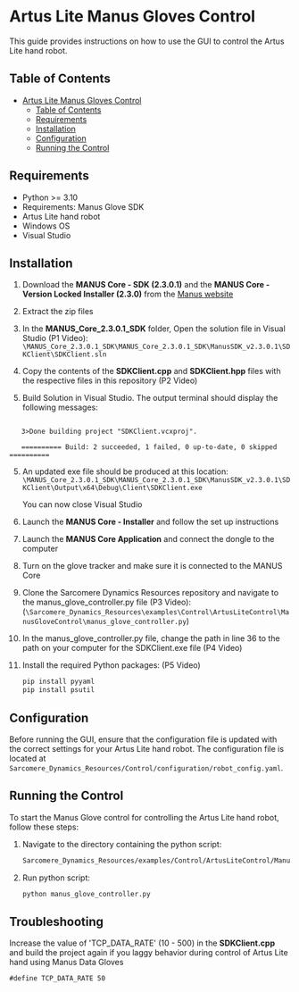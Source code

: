 # Artus Lite Manus Gloves Control

This guide provides instructions on how to use the GUI to control the Artus Lite hand robot.

## Table of Contents

- [Artus Lite Manus Gloves Control](#artus-lite-manus-gloves-control)
  - [Table of Contents](#table-of-contents)
  - [Requirements](#requirements)
  - [Installation](#installation)
  - [Configuration](#configuration)
  - [Running the Control](#running-the-control)

## Requirements

- Python >= 3.10
- Requirements: Manus Glove SDK 
- Artus Lite hand robot
- Windows OS
- Visual Studio

## Installation


1. Download the **MANUS Core - SDK (2.3.0.1)** and the **MANUS Core - Version Locked Installer (2.3.0)** from the [Manus website](https://my.manus-meta.com/resources/downloads/quantum-metagloves)

2. Extract the zip files

3. In the **MANUS_Core_2.3.0.1_SDK** folder, Open the solution file in Visual Studio (P1 Video): `\MANUS_Core_2.3.0.1_SDK\MANUS_Core_2.3.0.1_SDK\ManusSDK_v2.3.0.1\SDKClient\SDKClient.sln`

4. Copy the contents of the **SDKClient.cpp** and **SDKClient.hpp** files with the respective files in this repository (P2 Video)

5. Build Solution in Visual Studio. The output terminal should display the following messages:

```
  
   3>Done building project "SDKClient.vcxproj".

   ========== Build: 2 succeeded, 1 failed, 0 up-to-date, 0 skipped ==========

```

5. An updated exe file should be produced at this location: `\MANUS_Core_2.3.0.1_SDK\MANUS_Core_2.3.0.1_SDK\ManusSDK_v2.3.0.1\SDKClient\Output\x64\Debug\Client\SDKClient.exe`

   You can now close Visual Studio

6. Launch the **MANUS Core - Installer** and follow the set up instructions

7. Launch the **MANUS Core Application** and connect the dongle to the computer

8. Turn on the glove tracker and make sure it is connected to the MANUS Core

9. Clone the Sarcomere Dynamics Resources repository and navigate to the manus_glove_controller.py file (P3 Video): (`\Sarcomere_Dynamics_Resources\examples\Control\ArtusLiteControl\ManusGloveControl\manus_glove_controller.py`)

10. In the manus_glove_controller.py file, change the path in line 36 to the path on your computer for the SDKClient.exe file (P4 Video)

11. Install the required Python packages: (P5 Video)
    ```sh
    pip install pyyaml
    pip install psutil
    ```
   
## Configuration

Before running the GUI, ensure that the configuration file is updated with the correct settings for your Artus Lite hand robot. The configuration file is located at `Sarcomere_Dynamics_Resources/Control/configuration/robot_config.yaml`.

## Running the Control

To start the Manus Glove control for controlling the Artus Lite hand robot, follow these steps:

1. Navigate to the directory containing the python script:
    ```sh
    Sarcomere_Dynamics_Resources/examples/Control/ArtusLiteControl/ManusGloveControl
    ```

2. Run python script:

    ```sh
    python manus_glove_controller.py
    ```


## Troubleshooting

Increase the value of 'TCP_DATA_RATE' (10 - 500) in the **SDKClient.cpp** and build the project again if you laggy behavior during control of Artus Lite hand using Manus Data Gloves
```
#define TCP_DATA_RATE 50
```

